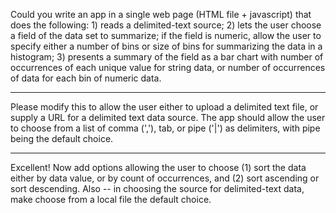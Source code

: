 Could you write an app in a single web page (HTML file + javascript) that does the following: 1) reads a delimited-text source; 2) lets the user choose a field of the data set to summarize; if the field is numeric, allow the user to specify either a number of bins or size of bins for summarizing the data in a histogram; 3) presents a summary of the field as a bar chart with number of occurrences of each unique value for string data, or number of occurrences of data for each bin of numeric data.

---

Please modify this to allow the user either to upload a delimited text file, or supply a URL for a delimited text data source. The app should allow the user to choose from a list of comma (','), tab, or pipe ('|') as delimiters, with pipe being the default choice.

---

Excellent! Now add options allowing the user to choose (1) sort the data either by data value, or by count of occurrences, and (2) sort ascending or sort descending.
Also -- in choosing the source for delimited-text data, make choose from a local file the default choice.